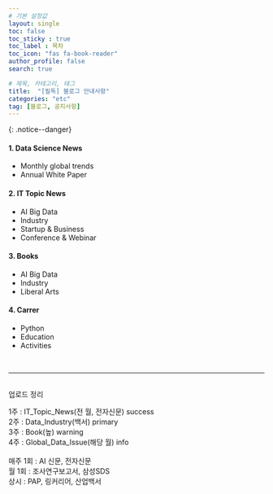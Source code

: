 ```yaml
---
# 기본 설정값
layout: single
toc: false
toc_sticky : true
toc_label : 목차
toc_icon: "fas fa-book-reader"
author_profile: false
search: true

# 제목, 카테고리, 태그
title:  "[필독] 블로그 안내사항"
categories: "etc"
tag: [블로그, 공지사항]
---
```


{: .notice--danger}  

<div class="notice--info">
<h4>1. Data Science News</h4>
<ul>
    <li>Monthly global trends</li>
    <li>Annual White Paper</li>
</ul>
</div>

<div class="notice--info">
<h4>2. IT Topic News</h4>
<ul>
    <li>AI Big Data</li>
    <li>Industry</li>
    <li>Startup & Business</li>
    <li>Conference & Webinar</li>   
</ul>
</div>

<div class="notice--info">
<h4>3. Books</h4>
<ul>
    <li>AI Big Data</li>
    <li>Industry</li>
    <li>Liberal Arts</li>
</ul>
</div>

<div class="notice--info">
<h4>4. Carrer </h4>
<ul>
    <li>Python</li>
    <li>Education</li>
    <li>Activities</li>
</ul>
</div>

<br/>
<hr/>
<br/>
업로드 정리<br/>

1주 : IT_Topic_News(전 월, 전자신문) success<br/>
2주 : Data_Industry(백서) primary<br/>
3주 : Book(높) warning<br/>
4주 : Global_Data_Issue(해당 월) info
<br/><br/>
매주 1회 : AI 신문, 전자신문
<br/>
월 1회 : 조사연구보고서, 삼성SDS
<br/>
상시 : PAP, 링커리어, 산업백서


